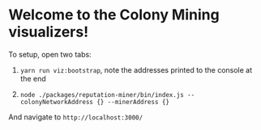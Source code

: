 # Welcome to the Colony Mining visualizers!

To setup, open two tabs:

1. `yarn run viz:bootstrap`, note the addresses printed to the console at the end

2. `node ./packages/reputation-miner/bin/index.js --colonyNetworkAddress {} --minerAddress {}`

And navigate to `http://localhost:3000/`
